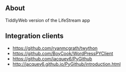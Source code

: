 ## About
TiddlyWeb version of the LifeStream app

## Integration clients
* https://github.com/ryanmcgrath/twython
* https://github.com/BoyCook/WordPressPYClient
* https://github.com/jacquev6/PyGithub
* http://jacquev6.github.io/PyGithub/introduction.html
